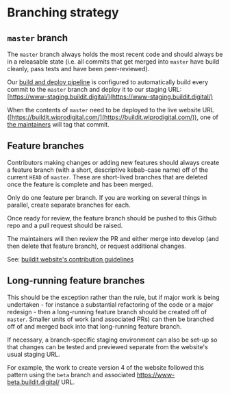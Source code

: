 # Branching strategy

## `master` branch

The `master` branch always holds the most recent code and should always be in a releasable state (i.e. all commits that get merged into `master` have build cleanly, pass tests and have been peer-reviewed).

Our [build and deploy pipeline](./build-deploy-pipeline.md) is configured to automatically build every commit to the `master` branch and deploy it to our staging URL: [https://www-staging.buildit.digital/](https://www-staging.buildit.digital/)

When the contents of `master` need to be deployed to the live website URL ([https://buildit.wiprodigital.com/](https://buildit.wiprodigital.com/)), one of [the maintainers](https://github.com/orgs/buildit/teams/buildit-website-maintainers) will tag that commit.

## Feature branches

Contributors making changes or adding new features should always create a feature branch (with a short, descriptive kebab-case name) off of the current `HEAD` of `master`. These are short-lived branches that are deleted once the feature is complete and has been merged.

Only do one feature per branch. If you are working on several things in parallel, create separate branches for each.

Once ready for review, the feature branch should be pushed to this Github repo and a pull request should be raised.

The maintainers will then review the PR and either merge into develop (and then delete that feature branch), or request additional changes.

See: [buildit website's contribution guidelines](../CONTRIBUTING.md)



## Long-running feature branches

This should be the exception rather than the rule, but if major work is being undertaken - for instance a substantial refactoring of the code or a major redesign - then a long-running feature branch should be created off of `master`. Smaller units of work (and associated PRs) can then be branched off of and merged back into that long-running feature branch.

If necessary, a branch-specific staging environment can also be set-up so that changes can be tested and previewed separate from the website's usual staging URL.

For example, the work to create version 4 of the website followed this pattern using the `beta` branch and associated https://www-beta.buildit.digital/ URL.
